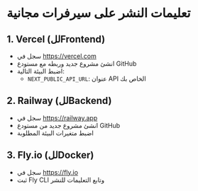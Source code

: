 # تعليمات النشر على سيرفرات مجانية

## 1. Vercel (للFrontend)
- سجل في https://vercel.com
- انشئ مشروع جديد وربطه مع مستودع GitHub
- اضبط البيئة التالية:
  - `NEXT_PUBLIC_API_URL`: عنوان API الخاص بك

## 2. Railway (للBackend)
- سجل في https://railway.app
- انشئ مشروع جديد من مستودع GitHub
- اضبط متغيرات البيئة المطلوبة

## 3. Fly.io (للDocker)
- سجل في https://fly.io
- ثبت Fly CLI وتابع التعليمات للنشر
